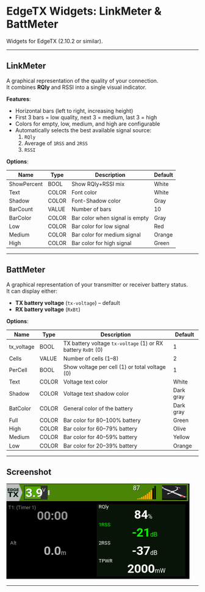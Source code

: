 # EdgeTX Widgets: LinkMeter & BattMeter

Widgets for EdgeTX (2.10.2 or similar).

---

## LinkMeter

A graphical representation of the quality of your connection.  
It combines **RQly** and RSSI into a single visual indicator.

**Features**:
- Horizontal bars (left to right, increasing height)
- First 3 bars = low quality, next 3 = medium, last 3 = high
- Colors for empty, low, medium, and high are configurable
- Automatically selects the best available signal source:
  1. `RQly`
  2. Average of `1RSS` and `2RSS`
  3. `RSSI`

**Options**:

| Name        | Type  | Description                               | Default   |
|-------------|-------|-------------------------------------------|-----------|
| ShowPercent | BOOL  | Show RQly+RSSI mix                        | White      |
| Text        | COLOR | Font color                                | White      |
| Shadow      | COLOR | Font-Shadow color                         | Gray      |
| BarCount    | VALUE | Number of bars                            | 10        |
| BarColor    | COLOR | Bar color when signal is empty            | Gray      |
| Low         | COLOR | Bar color for low signal                  | Red       |
| Medium      | COLOR | Bar color for medium signal               | Orange    |
| High        | COLOR | Bar color for high signal                 | Green     |

---

## BattMeter

A graphical representation of your transmitter or receiver battery status.  
It can display either:

- **TX battery voltage** (`tx-voltage`) – default
- **RX battery voltage** (`RxBt`)

**Options**:

| Name       | Type   | Description                                                   | Default   |
|------------|--------|---------------------------------------------------------------|-----------|
| tx_voltage | BOOL   | TX battery voltage `tx-voltage` (1) or RX battery `RxBt` (0)  | 1         |
| Cells      | VALUE  | Number of cells (1–8)                                         | 2         |
| PerCell    | BOOL   | Show voltage per cell (1) or total voltage (0)                | 1         |
| Text       | COLOR  | Voltage text color                                            | White     |
| Shadow     | COLOR  | Voltage text shadow color                                     | Dark gray |
| BatColor   | COLOR  | General color of the battery                                  | Dark gray |
| Full       | COLOR  | Bar color for 80–100% battery                                 | Green     |
| High       | COLOR  | Bar color for 60–79% battery                                  | Olive     |
| Medium     | COLOR  | Bar color for 40–59% battery                                  | Yellow    |
| Low        | COLOR  | Bar color for 20–39% battery                                  | Orange    |

---

## Screenshot

![Screenshot](images/screenshot.png)

---

